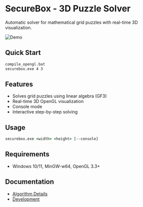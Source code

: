 # SecureBox - 3D Puzzle Solver

Automatic solver for mathematical grid puzzles with real-time 3D visualization.

![Demo](media/OpenGL.gif)

## Quick Start
```cmd
compile_opengl.bat
securebox.exe 4 3
```

## Features
- Solves grid puzzles using linear algebra (GF3)
- Real-time 3D OpenGL visualization
- Console mode
- Interactive step-by-step solving

## Usage
```cmd
securebox.exe <width> <height> [--console]
```

## Requirements
- Windows 10/11, MinGW-w64, OpenGL 3.3+

## Documentation
- [Algorithm Details](docs/ALGORITHM.md)
- [Development](docs/CHECKLIST.md)
